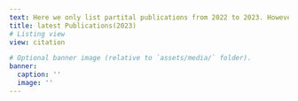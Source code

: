 ```yaml
---
text: Here we only list partital publications from 2022 to 2023. However, according to IEEE, there are at least 95 Journals articles, 61 conference articles, 6 early access articles, 5 magazine articles published. And most of them are published in top journals in the field of communication.
title: latest Publications(2023)
# Listing view
view: citation

# Optional banner image (relative to `assets/media/` folder).
banner:
  caption: ''
  image: ''
---
```

